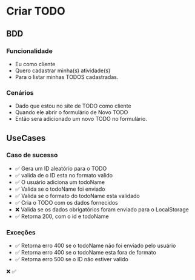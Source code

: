 # Criar TODO

## BDD

### Funcionalidade 

- Eu como cliente
- Quero cadastrar minha(s) atividade(s)
- Para o listar minhas TODOS cadastradas.

### Cenários

- Dado que estou no site de TODO como cliente
- Quando ele abrir o formulário de Novo TODO
- Então sera adicionado um novo TODO no formulário.

## UseCases

### Caso de sucesso

- ✅ Gera um ID aleatório para o TODO
- ✅ valida de o ID esta no formato valido
- ✅ O usuário adiciona um todoName
- ✅ Valida se o todoName foi enviado
- ✅ Valida se o formato do todoName esta validado
- ✅ Cria o TODO com os dados fornecidos
- ❌ Valida se os dados obrigatórios foram enviado para o LocalStorage
- ✅ Retorna 200, com o id e todoName

### Exceções

- ✅ Retorna erro 400 se o todoName não foi enviado pelo usuário
- ✅ Retorna erro 400 se o todoName esta fora de formato
- ✅ Retorna erro 500 se o ID não estiver valido

❌ ✅